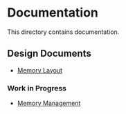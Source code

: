 # Documentation

This directory contains documentation.

## Design Documents

* [Memory Layout](layout.md)

### Work in Progress

* [Memory Management](memory.md)
